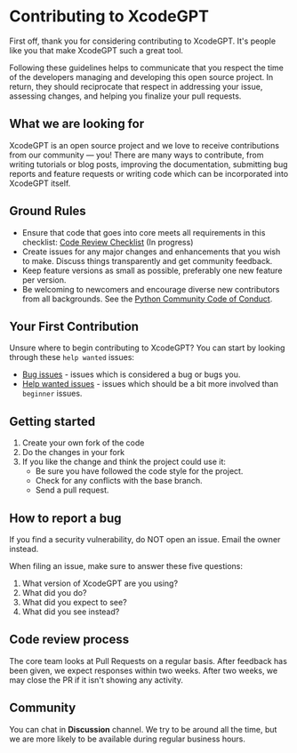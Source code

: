 # Contributing to XcodeGPT

First off, thank you for considering contributing to XcodeGPT. It's people like you that make XcodeGPT such a great tool.

Following these guidelines helps to communicate that you respect the time of the developers managing and developing this open source project. In return, they should reciprocate that respect in addressing your issue, assessing changes, and helping you finalize your pull requests.

## What we are looking for

XcodeGPT is an open source project and we love to receive contributions from our community — you! There are many ways to contribute, from writing tutorials or blog posts, improving the documentation, submitting bug reports and feature requests or writing code which can be incorporated into XcodeGPT itself.

## Ground Rules

- Ensure that code that goes into core meets all requirements in this checklist: [Code Review Checklist](CodeReviewChecklist.md) (In progress)
- Create issues for any major changes and enhancements that you wish to make. Discuss things transparently and get community feedback.
- Keep feature versions as small as possible, preferably one new feature per version.
- Be welcoming to newcomers and encourage diverse new contributors from all backgrounds. See the [Python Community Code of Conduct](https://www.python.org/psf/conduct/).

## Your First Contribution

Unsure where to begin contributing to XcodeGPT? You can start by looking through these `help wanted` issues:

- [Bug issues](https://github.com/JackieQi/XcodeGPT/issues?q=is%3Aissue+is%3Aopen+label%3Abug) - issues which is considered a bug or bugs you.
- [Help wanted issues](https://github.com/JackieQi/XcodeGPT/issues?q=is%3Aissue+is%3Aopen+label%3Ahelp%20wanted) - issues which should be a bit more involved than `beginner` issues.

## Getting started

1. Create your own fork of the code
2. Do the changes in your fork
3. If you like the change and think the project could use it:
    - Be sure you have followed the code style for the project.
    - Check for any conflicts with the base branch.
    - Send a pull request.

## How to report a bug

If you find a security vulnerability, do NOT open an issue. Email the owner instead.

When filing an issue, make sure to answer these five questions:

1. What version of XcodeGPT are you using?
2. What did you do?
3. What did you expect to see?
4. What did you see instead?

## Code review process

The core team looks at Pull Requests on a regular basis. After feedback has been given, we expect responses within two weeks. After two weeks, we may close the PR if it isn't showing any activity.

## Community

You can chat in **Discussion** channel. We try to be around all the time, but we are more likely to be available during regular business hours.
